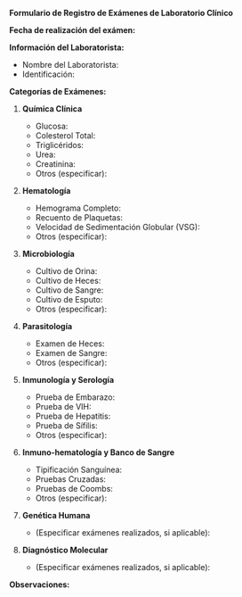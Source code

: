 **Formulario de Registro de Exámenes de Laboratorio Clínico**

**Fecha de realización del exámen:** 

**Información del Laboratorista:**
- Nombre del Laboratorista:
- Identificación:

**Categorías de Exámenes:**

1. **Química Clínica**
   - Glucosa:
   - Colesterol Total:
   - Triglicéridos:
   - Urea:
   - Creatinina:
   - Otros (especificar):

2. **Hematología**
   - Hemograma Completo:
   - Recuento de Plaquetas:
   - Velocidad de Sedimentación Globular (VSG):
   - Otros (especificar):

3. **Microbiología**
   - Cultivo de Orina:
   - Cultivo de Heces:
   - Cultivo de Sangre:
   - Cultivo de Esputo:
   - Otros (especificar):

4. **Parasitología**
   - Examen de Heces:
   - Examen de Sangre:
   - Otros (especificar):

5. **Inmunología y Serología**
   - Prueba de Embarazo:
   - Prueba de VIH:
   - Prueba de Hepatitis:
   - Prueba de Sífilis:
   - Otros (especificar):

6. **Inmuno-hematología y Banco de Sangre**
   - Tipificación Sanguínea:
   - Pruebas Cruzadas:
   - Pruebas de Coombs:
   - Otros (especificar):

7. **Genética Humana**
   - (Especificar exámenes realizados, si aplicable):

8. **Diagnóstico Molecular**
   - (Especificar exámenes realizados, si aplicable):

**Observaciones:**